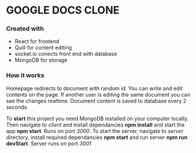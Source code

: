 # GOOGLE DOCS CLONE

### Created with

- React for frontend
- Quill for content editing
- socket.io conects front end with database
- MongoDB for storage

### How it works

Homepage redirects to document with random id. You can write and edit contents on the page. If another user is editing the same document you can see the changes realtime. Document content is saved to database every 2 seconds.

To **start** this project you need MongoDB installed on your computer locally. Then navigate to _client_ and install dependancies **npm install** and start the app **npm start**. Runs on port _3000_.
To start the server, navigate to _server_ directory, install required dependancies **npm start** and run server **npm run devStart**. Server runs on port _3001_
